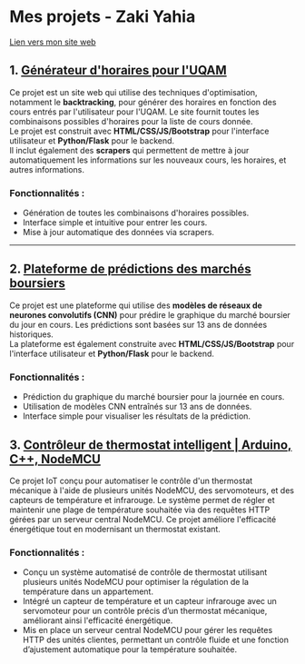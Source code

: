 # Mes projets - Zaki Yahia

[Lien vers mon site web](www.zakiyahia.com)

## 1. [Générateur d'horaires pour l'UQAM](http://zicozico.pythonanywhere.com/)


Ce projet est un site web qui utilise des techniques d'optimisation, notamment le **backtracking**, pour générer des horaires en fonction des cours entrés par l'utilisateur pour l'UQAM. Le site fournit toutes les combinaisons possibles d'horaires pour la liste de cours donnée.  
Le projet est construit avec **HTML/CSS/JS/Bootstrap** pour l'interface utilisateur et **Python/Flask** pour le backend.  
Il inclut également des **scrapers** qui permettent de mettre à jour automatiquement les informations sur les nouveaux cours, les horaires, et autres informations.

### Fonctionnalités :
- Génération de toutes les combinaisons d'horaires possibles.
- Interface simple et intuitive pour entrer les cours.
- Mise à jour automatique des données via scrapers.

---

## 2. [Plateforme de prédictions des marchés boursiers](http://zicocharts.pythonanywhere.com/)


Ce projet est une plateforme qui utilise des **modèles de réseaux de neurones convolutifs (CNN)** pour prédire le graphique du marché boursier du jour en cours. Les prédictions sont basées sur 13 ans de données historiques.  
La plateforme est également construite avec **HTML/CSS/JS/Bootstrap** pour l'interface utilisateur et **Python/Flask** pour le backend.

### Fonctionnalités :
- Prédiction du graphique du marché boursier pour la journée en cours.
- Utilisation de modèles CNN entraînés sur 13 ans de données.
- Interface simple pour visualiser les résultats de la prédiction.

## 3. [Contrôleur de thermostat intelligent | Arduino, C++, NodeMCU](https://github.com/zaki-ay/smart-heater)

Ce projet IoT conçu pour automatiser le contrôle d'un thermostat mécanique à l'aide de plusieurs unités NodeMCU, des servomoteurs, et des capteurs de température et infrarouge. Le système permet de régler et maintenir une plage de température souhaitée via des requêtes HTTP gérées par un serveur central NodeMCU. Ce projet améliore l'efficacité énergétique tout en modernisant un thermostat existant.

### Fonctionnalités : 
- Conçu un système automatisé de contrôle de thermostat utilisant plusieurs unités NodeMCU pour optimiser la régulation de la température dans un appartement.
- Intégré un capteur de température et un capteur infrarouge avec un servomoteur pour un contrôle précis d’un thermostat mécanique, améliorant ainsi l'efficacité énergétique.
- Mis en place un serveur central NodeMCU pour gérer les requêtes HTTP des unités clientes, permettant un contrôle fluide et une fonction d’ajustement automatique pour la température souhaitée.
